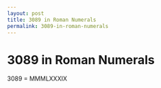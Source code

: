```yaml
---
layout: post
title: 3089 in Roman Numerals
permalink: 3089-in-roman-numerals
---
```


# 3089 in Roman Numerals

3089 = MMMLXXXIX

